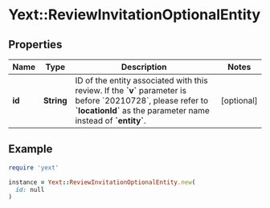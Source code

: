 # Yext::ReviewInvitationOptionalEntity

## Properties

| Name | Type | Description | Notes |
| ---- | ---- | ----------- | ----- |
| **id** | **String** | ID of the entity associated with this review.  If the **&#x60;v&#x60;** parameter is before &#x60;20210728&#x60;, please refer to **&#x60;locationId&#x60;** as the parameter name instead of **&#x60;entity&#x60;**.  | [optional] |

## Example

```ruby
require 'yext'

instance = Yext::ReviewInvitationOptionalEntity.new(
  id: null
)
```

